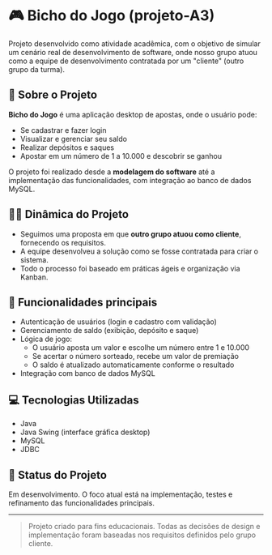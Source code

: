 # 🎮 Bicho do Jogo (projeto-A3)

Projeto desenvolvido como atividade acadêmica, com o objetivo de simular um cenário real de desenvolvimento de software, onde nosso grupo atuou como a equipe de desenvolvimento contratada por um "cliente" (outro grupo da turma).

## 📝 Sobre o Projeto

**Bicho do Jogo** é uma aplicação desktop de apostas, onde o usuário pode:
- Se cadastrar e fazer login
- Visualizar e gerenciar seu saldo
- Realizar depósitos e saques
- Apostar em um número de 1 a 10.000 e descobrir se ganhou

O projeto foi realizado desde a **modelagem do software** até a implementação das funcionalidades, com integração ao banco de dados MySQL.

## 👨‍💻 Dinâmica do Projeto

- Seguimos uma proposta em que **outro grupo atuou como cliente**, fornecendo os requisitos.
- A equipe desenvolveu a solução como se fosse contratada para criar o sistema.
- Todo o processo foi baseado em práticas ágeis e organização via Kanban.

## 📌 Funcionalidades principais

- Autenticação de usuários (login e cadastro com validação)
- Gerenciamento de saldo (exibição, depósito e saque)
- Lógica de jogo:
  - O usuário aposta um valor e escolhe um número entre 1 e 10.000
  - Se acertar o número sorteado, recebe um valor de premiação
  - O saldo é atualizado automaticamente conforme o resultado
- Integração com banco de dados MySQL

## 💻 Tecnologias Utilizadas

- Java
- Java Swing (interface gráfica desktop)
- MySQL
- JDBC

## 🚧 Status do Projeto

Em desenvolvimento. O foco atual está na implementação, testes e refinamento das funcionalidades principais.

---

> Projeto criado para fins educacionais. Todas as decisões de design e implementação foram baseadas nos requisitos definidos pelo grupo cliente.

